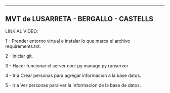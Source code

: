 --------------------------------------
MVT de LUSARRETA - BERGALLO - CASTELLS
--------------------------------------
LINK AL VIDEO:

1 - Prender entorno virtual e instalar lo que marca el archivo requirements.txt.

2 - Iniciar git.

3 - Hacer funcionar el server con: py manage.py runserver

4 - Ir a Crear personas para agregar informacion a la base datos.

5 - Ir a Ver personas para ver la informacion de la base de datos.